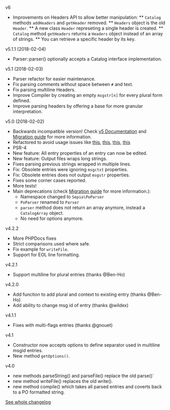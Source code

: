 v6 
* Improvements on Headers API to allow better manipulation:
** `Catalog` methods `addHeaders` and `getHeader` removed.
** `Headers` object is the old `Header`.
** A new class `Header` represeting a single header is created.
** `Catalog` method `getHeaders` returns a `Headers` object instead of an array of strings.
** You can retrieve a specific header by its key.

v5.1.1 (2018-02-04)
* Parser::parser() optionally accepts a Catalog interface implementation. 

v5.1 (2018-02-03)
* Parser refactor for easier maintenance.
* Fix parsing comments without space between `#` and text.
* Fix parsing multiline Headers. 
* Improve Compiler by creating an empty `msgstr[n]` for every plural form defined.
* Improve parsing headers by offering a base for more granular interpretation.

v5.0 (2018-02-02)
* Backwards incompatible version! Check [v5 Documentation]() and [Migration guide]() for more information.
* Refactored to avoid usage issues like [this](https://github.com/raulferras/PHP-po-parser/issues/67), [this](https://github.com/raulferras/PHP-po-parser/issues/62), [this](https://github.com/raulferras/PHP-po-parser/issues/52), [this](https://github.com/raulferras/PHP-po-parser/issues/50)
* PSR-4
* New feature: All entry properties of an entry can now be edited.
* New feature: Output files wraps long strings.
* Fixes parsing previous strings wrapped in multiple lines.
* Fix: Obsolete entries were ignoring `msgctxt` properties.
* Fix: Obsolete entries does not output `msgstr` properties.
* Fixes some corner cases reported.
* More tests!
* Main deprecations (check [Migration guide]() for more information.):
  - Namespace changed to `Sepia\PoParser`
  - `PoParser` renamed to `Parser`
  - `parser` method does not return an array anymore, instead a `CatalogArray` object.
  - No need for options anymore.

v4.2.2
* More PHPDocs fixes
* Strict comparisons used where safe.
* Fix example for `writeFile`.
* Support for EOL line formatting.

v4.2.1
* Support multiline for plural entries (thanks @Ben-Ho)

v4.2.0
* Add function to add plural and context to existing entry (thanks @Ben-Ho)
* Add ability to change msg id of entry (thanks @wildex)


v4.1.1
* Fixes with multi-flags entries (thanks @gnouet)

v4.1
* Constructor now accepts options to define separator used in multiline msgid entries.
* New method `getOptions()`.

v4.0

* new methods parseString() and parseFile() replace the old parse()`
* new method writeFile() replaces the old write().
* new method compile() which takes all parsed entries and coverts back to a PO formatted string.

[See whole changelog](https://github.com/raulferras/PHP-po-parser/wiki/Changelog)